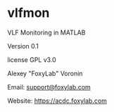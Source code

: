 # vlfmon
VLF Monitoring in MATLAB

Version 0.1

license GPL v3.0

Alexey "FoxyLab" Voronin

Email: support@foxylab.com

Website: https://acdc.foxylab.com

